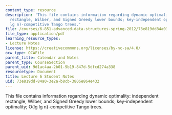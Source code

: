 ```yaml
---
content_type: resource
description: 'This file contains information regarding dynamic optimality: independent
  rectangle, Wilber, and Signed Greedy lower bounds; key-independent optimality; O(lg
  lg n)-competitive Tango trees.'
file: /courses/6-851-advanced-data-structures-spring-2012/73e819dd84a03e2ab8cb3806e864e432_MIT6_851S12_L6.pdf
file_type: application/pdf
learning_resource_types:
- Lecture Notes
license: https://creativecommons.org/licenses/by-nc-sa/4.0/
ocw_type: OCWFile
parent_title: Calendar and Notes
parent_type: CourseSection
parent_uid: 9d1ac4aa-2b01-9b19-847d-5dfcd274a338
resourcetype: Document
title: Lecture 6 Student Notes
uid: 73e819dd-84a0-3e2a-b8cb-3806e864e432
---
```

This file contains information regarding dynamic optimality: independent rectangle, Wilber, and Signed Greedy lower bounds; key-independent optimality; O(lg lg n)-competitive Tango trees.